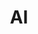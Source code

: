 ---
title: "AI"
layout: category
permalink: /categories/ai/ # url
author_profile: true
taxonomy: AI
sidebar:
  nav: "categories"
---